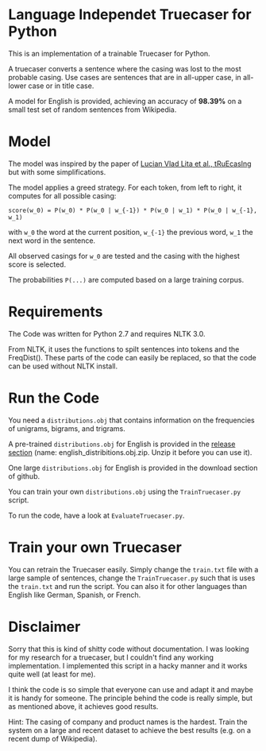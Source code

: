 # Language Independet Truecaser for Python
This is an implementation of a trainable Truecaser for Python.

A truecaser converts a sentence where the casing was lost to the most probable casing. Use cases are sentences that are in all-upper case, in all-lower case or in title case.

A model for English is provided, achieving an accuracy of **98.39%** on a small test set of random sentences from Wikipedia.

# Model
The model was inspired by the paper of [Lucian Vlad Lita  et al., tRuEcasIng](https://www.cs.cmu.edu/~llita/papers/lita.truecasing-acl2003.pdf) but with some simplifications.

The model applies a greed strategy. For each token, from left to right, it computes for all possible casing:

`score(w_0) = P(w_0) * P(w_0 | w_{-1}) * P(w_0 | w_1) * P(w_0 | w_{-1}, w_1)`

with `w_0` the word at the current position, `w_{-1}` the previous word, `w_1` the next word in the sentence.

All observed casings for `w_0` are tested and the casing with the highest score is selected.

The probabilities `P(...)` are computed based on a large training corpus.

# Requirements
The Code was written for Python 2.7 and requires NLTK 3.0.

From NLTK, it uses the functions to spilt sentences into tokens and the FreqDist(). These parts of the code can easily be replaced, so that the code can be used without NLTK install.

# Run the Code
You need a `distributions.obj` that contains information on the frequencies of unigrams, bigrams, and trigrams. 

A pre-trained `distributions.obj` for English is provided in the [release section](https://github.com/nreimers/truecaser/releases) (name: english_distribitions.obj.zip. Unzip it before you can use it).

One large `distributions.obj` for English is provided in the download section of github.

You can train your own `distributions.obj` using the `TrainTruecaser.py` script.

To run the code, have a look at `EvaluateTruecaser.py`. 

# Train your own Truecaser
You can retrain the Truecaser easily. Simply change the `train.txt` file with a large sample of sentences, change the `TrainTruecaser.py` such that is uses the `train.txt` and run the script. You can also it for other languages than English like German, Spanish, or French.


# Disclaimer
Sorry that this is kind of shitty code without documentation. I was looking for my research for a truecaser, but I couldn't find any working implementation. I implemented this script in a hacky manner and it works quite well (at least for me).

I think the code is so simple that everyone can use and adapt it and maybe it is handy for someone. The principle behind the code is really simple, but as mentioned above, it achieves good results.

Hint: The casing of company and product names is the hardest. Train the system on a large and recent dataset to achieve the best results (e.g. on a recent dump of Wikipedia).
